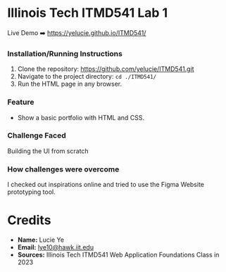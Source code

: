 # Illinois Tech ITMD541 Lab 1

Live Demo ➡️ https://yelucie.github.io/ITMD541/

### Installation/Running Instructions
1. Clone the repository: https://github.com/yelucie/ITMD541.git
2. Navigate to the project directory: `cd ./ITMD541/`
3. Run the HTML page in any browser.

### Feature
- Show a basic portfolio with HTML and CSS.

### Challenge Faced
Building the UI from scratch

### How challenges were overcome
I checked out inspirations online and tried to use the Figma Website prototyping tool.

# Credits
- **Name:** Lucie Ye
- **Email:** lye10@hawk.iit.edu
- **Sources:** Illinois Tech ITMD541 Web Application Foundations Class in 2023

